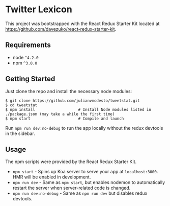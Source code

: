 Twitter Lexicon
=======================
This project was bootstrapped with the React Redux Starter Kit located at https://github.com/davezuko/react-redux-starter-kit.

Requirements
------------

* node `^4.2.0`
* npm `^3.0.0`

Getting Started
---------------

Just clone the repo and install the necessary node modules:

```shell
$ git clone https://github.com/julianvmodesto/tweetstat.git
$ cd tweetstat
$ npm install                   # Install Node modules listed in ./package.json (may take a while the first time)
$ npm start                     # Compile and launch
```
Run `npm run dev:no-debug` to run the app locally without the redux devtools in the sidebar.

Usage
-----

The npm scripts were provided by the React Redux Starter Kit.

* `npm start` - Spins up Koa server to serve your app at `localhost:3000`. HMR will be enabled in development.
* `npm run dev` - Same as `npm start`, but enables nodemon to automatically restart the server when server-related code is changed.
* `npm run dev:no-debug` - Same as `npm run dev` but disables redux devtools.
